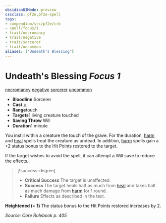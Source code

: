 ```yaml
---
obsidianUIMode: preview
cssclass: pf2e,pf2e-spell
tags:
- compendium/src/pf2e/crb
- spell/focus/1
- trait/necromancy
- trait/negative
- trait/sorcerer
- trait/uncommon
aliases: ["Undeath's Blessing"]
---
```

# Undeath's Blessing *Focus 1*   
[necromancy](/rules/traits/necromancy.md)  [negative](/rules/traits/negative.md)  [sorcerer](/rules/traits/sorcerer.md)  [uncommon](/rules/traits/uncommon.md)  

- **Bloodline** Sorcerer
- **Cast** [>](/rules/core-rulebook/chapter-9-playing-the-game.md#Actions "Single Action") 
- **Range**touch
- **Targets**1 living creature touched
- **Saving Throw** Will
- **Duration**1 minute

You instill within a creature the touch of the grave. For the duration, [harm](/compendium/spells/harm.md) and [heal](/compendium/spells/heal.md) spells treat the creature as undead. In addition, [harm](/compendium/spells/harm.md) spells gain a +2 status bonus to the Hit Points restored to the target.

If the target wishes to avoid the spell, it can attempt a Will save to reduce the effects.

> [!success-degree] 
> - **Critical Success** The target is unaffected.
> - **Success** The target heals half as much from [heal](/compendium/spells/heal.md) and takes half as much damage from [harm](/compendium/spells/harm.md) for 1 round.
> - **Failure** Effects as described in the text.

**Heightened (+ 1)** The status bonus to the Hit Points restored increases by 2.

*Source: Core Rulebook p. 405*